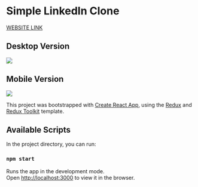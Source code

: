 # Simple LinkedIn Clone

<a href="https://linkedin-clone-5d523.web.app/" target="_blank">WEBSITE LINK</a>

## Desktop Version
<img src="linkedin-clone-desktop" />

## Mobile Version
<img src="linkedin-clone-mobile" />

This project was bootstrapped with [Create React App](https://github.com/facebook/create-react-app), using the [Redux](https://redux.js.org/) and [Redux Toolkit](https://redux-toolkit.js.org/) template.

## Available Scripts

In the project directory, you can run:

### `npm start`

Runs the app in the development mode.<br />
Open [http://localhost:3000](http://localhost:3000) to view it in the browser.
